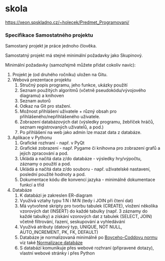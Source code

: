 # skola
https://xeon.spskladno.cz/~holecek/Predmet_Programovani/
<h3>Specifikace Samostatného projektu</h3>
<p>Samostaný projekt je práce jednoho člověka.</p>
<p>Samostatný projekt má stejné minimální požadavky jako Skupinový.</p>
<p>Minimální požadavky (samozřejmě můžete přidat cokoliv navíc):</p>
<ol>
		<li>
			Projekt je (od druhého ročníku) uložen na Gitu.
		</li>
		<li>Webová prezentace projektu
			<ol>
				<li>Stručný popis programu, jeho funkce, ukázky použití</li>
				<li>Seznam použitých algoritmů (včetně pseudokódu/vývojového diagramu) a knihoven</li>
				<li>Seznam autorů</li>
				<li>Odkaz na Git pro stažení.</li>
				<li>Možnost přihlášení uživatele + různý obsah pro přihlášeného/nepřihlášeného uživatele.</li>
				<li>Zobrazení databázových dat (výsledky programu, žebříček hráčů, seznam registrovaných uživatelů, a pod.)</li>
				<li>Po přihlášení na web jako admin lze mazat data z databáze.</li>
			</ol>
		</li>
		<li>Aplikace v Pythonu
			<ol>
				<li>Grafické rozhraní - např. v PyQt</li>
				<li>Grafické zobrazení - např. Pygame či knihovna pro zobrazení grafů a jejich zpracování a pod.</li>
				<li>Ukládá a načítá data z/do databáze - výsledky hry/výpočtu, záznamy o použití a pod. </li>
				<li>Ukládá a načítá data z/do souboru - např. uživatelské nastavení, poslední použité hodnoty a pod.</li>
				<li>Dokumentace kódu dle konvencí jazyka - minimálně dokumentace funkcí a tříd</li>
			</ol>
		</li>
		<li>Databáze
			<ol>
				<li>K databázi je zakreslen ER-diagram</li>
				<li>Využívá vztahy typu 1:N i M:N (tedy i JOIN při čtení dat)</li>
				<li>Má vytvořené skripty pro tvorbu tabulek (CREATE), vložení několika vzorových dat (INSERT) do každé tabulky (např. 3 záznamy do každé tabulky) a získání vzorových dat z tabulek (SELECT, JOIN) včetně filtrování, řazení, seskupování a vyhledávání</li>
				<li>Využívá atributy (datový typ, UNIQUE, NOT NULL, AUTO_INCREMENT, PK, FK, DEFAULT)</li>
				<li>Databáze je normalizovaná minimálně po <a href="https://cs.wikipedia.org/wiki/Boyceho%E2%80%93Coddova_norm%C3%A1ln%C3%AD_forma">Boyceho-Coddovu normu </a> viz také <a href="https://cs.wikipedia.org/wiki/Normalizace_datab%C3%A1ze">Normalizace databáze</a></li>
				<li>S databází komunikuje přes webové rozhraní (připravené dotazy), vlastní webové stránky i přes Python</li>
			</ol>
		</li>
	</ol>
